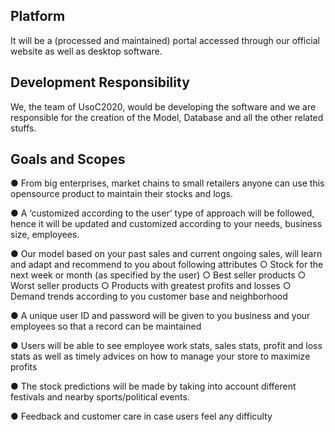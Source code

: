 ## Platform

It will be a (processed and maintained) portal accessed through our official website as well as desktop software.  

## Development Responsibility

We, the team of UsoC2020, would be developing the software and we are responsible for the creation of the Model, Database and all the other related stuffs.

## Goals and Scopes

  ●	From big enterprises, market chains to small retailers anyone can use this opensource product to maintain their stocks and logs.
  
  ●	A ‘customized according to the user’ type of approach will be followed, hence it will be updated and customized according to your     needs, business size, employees.
  
  ●	Our model based on your past sales and current ongoing sales, will learn and adapt and recommend to you about following attributes 
    ○	Stock for the next week or month (as specified by the user)
    ○	Best seller products
    ○	Worst seller products
    ○	Products with greatest profits and losses
    ○	Demand trends according to you customer base and neighborhood
  
  ●	 A unique user ID and password will be given to you business and your employees so that a record can be maintained 
  
  ●	Users will be able to see employee work stats, sales stats, profit and loss stats as well as timely advices on how to manage your     store to maximize profits
  
  ●	The stock predictions will be made by taking into account different festivals and nearby sports/political events.
  
  ●	Feedback and customer care in case users feel any difficulty   


